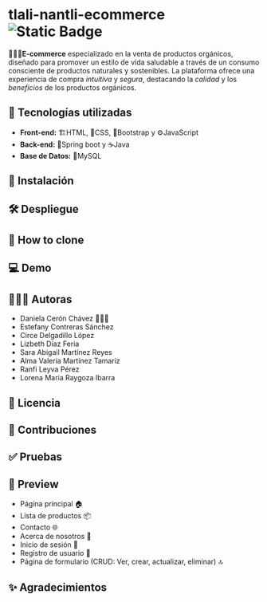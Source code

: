 # tlali-nantli-ecommerce ![Static Badge](https://img.shields.io/badge/status-In_progress-yellow?style=flat-square&labelColor=%2385929e&color=%23f4d03f)
🛒🌿✨**E-commerce** especializado en la venta de productos orgánicos, diseñado para promover un estilo de vida saludable a través de un consumo consciente de productos naturales y sostenibles. La plataforma ofrece una experiencia de compra *intuitiva* y *segura*, destacando la *calidad* y los *beneficios* de los productos orgánicos.
 ## 🔌 Tecnologías utilizadas
* **Front-end:** 🏗️HTML, 🎨CSS, 🚀Bootstrap y ⚙️JavaScript 
* **Back-end:** 🌱Spring boot y ☕Java
* **Base de Datos:** 🐬MySQL
 ## 🔧 Instalación
 ## 🛠 Despliegue
 ## 🔗 How to clone
 ## 💻 Demo
 ## 👩🏽‍💻 Autoras
 - Daniela Cerón Chávez 🧜🏽‍♀️
 - Estefany Contreras Sánchez
 - Circe Delgadillo López
 - Lizbeth Díaz Feria
 - Sara Abigail Martínez Reyes
 - Alma Valeria Martínez Tamariz
 - Ranfi Leyva Pérez
 - Lorena Maria Raygoza Ibarra
 ## 🧾 Licencia
 ## 🤝 Contribuciones
 ## ✅ Pruebas
 ## 👀 Preview
 - Página principal 🏠
 - Lista de productos 📦
 - Contacto 🌐
 - Acerca de nosotros 🌿
 - Inicio de sesión 🔑
 - Registro de usuario 📝
 - Página de formulario (CRUD: Ver, crear, actualizar, eliminar) 🔝
 ## ✨ Agradecimientos
